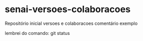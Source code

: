 # senai-versoes-colaboracoes
Repositório inicial versoes e colaboracoes
comentário exemplo

lembrei do comando: git status
